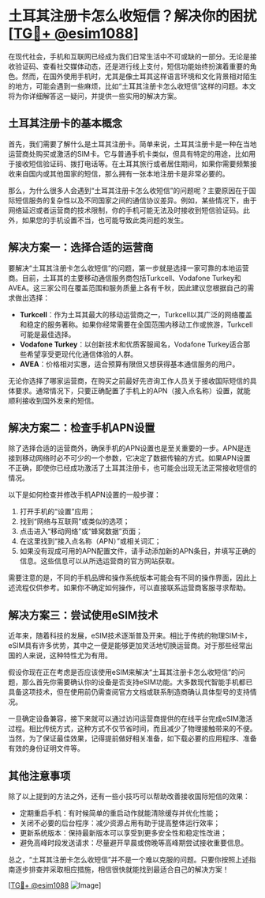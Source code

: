 # 土耳其注册卡怎么收短信？解决你的困扰[[TG💪+ @esim1088](https://t.me/s/esim1088)]

在现代社会，手机和互联网已经成为我们日常生活中不可或缺的一部分。无论是接收验证码、查看社交媒体动态，还是进行线上支付，短信功能始终扮演着重要的角色。然而，在国外使用手机时，尤其是像土耳其这样语言环境和文化背景相对陌生的地方，可能会遇到一些麻烦，比如“土耳其注册卡怎么收短信”这样的问题。本文将为你详细解答这一疑问，并提供一些实用的解决方案。

## 土耳其注册卡的基本概念

首先，我们需要了解什么是土耳其注册卡。简单来说，土耳其注册卡是一种在当地运营商处购买或激活的SIM卡。它与普通手机卡类似，但具有特定的用途，比如用于接收短信验证码、拨打电话等。在土耳其旅行或者居住期间，如果你需要频繁接收来自国内或其他国家的短信，那么拥有一张本地注册卡是非常必要的。

那么，为什么很多人会遇到“土耳其注册卡怎么收短信”的问题呢？主要原因在于国际短信服务的复杂性以及不同国家之间的通信协议差异。例如，某些情况下，由于网络延迟或者运营商的技术限制，你的手机可能无法及时接收到短信验证码。此外，如果您的手机设置不当，也可能导致此类问题的发生。

## 解决方案一：选择合适的运营商

要解决“土耳其注册卡怎么收短信”的问题，第一步就是选择一家可靠的本地运营商。目前，土耳其的主要移动通信服务商包括Turkcell、Vodafone Turkey和AVEA。这三家公司在覆盖范围和服务质量上各有千秋，因此建议您根据自己的需求做出选择：

- **Turkcell**：作为土耳其最大的移动运营商之一，Turkcell以其广泛的网络覆盖和稳定的服务著称。如果你经常需要在全国范围内移动工作或旅游，Turkcell可能是最佳选择。
- **Vodafone Turkey**：以创新技术和优质客服闻名，Vodafone Turkey适合那些希望享受更现代化通信体验的人群。
- **AVEA**：价格相对实惠，适合预算有限但又想获得基本通信服务的用户。

无论你选择了哪家运营商，在购买之前最好先咨询工作人员关于接收国际短信的具体要求。通常情况下，只要正确配置了手机上的APN（接入点名称）设置，就能顺利接收到国外发来的短信。

## 解决方案二：检查手机APN设置

除了选择合适的运营商外，确保手机的APN设置也是至关重要的一步。APN是连接到移动网络时必不可少的一个参数，它决定了数据传输的方式。如果APN设置不正确，即使你已经成功激活了土耳其注册卡，也可能会出现无法正常接收短信的情况。

以下是如何检查并修改手机APN设置的一般步骤：

1. 打开手机的“设置”应用；
2. 找到“网络与互联网”或类似的选项；
3. 点击进入“移动网络”或“蜂窝数据”页面；
4. 在这里找到“接入点名称（APN）”或相关词汇；
5. 如果没有现成可用的APN配置文件，请手动添加新的APN条目，并填写正确的信息。这些信息可以从所选运营商的官方网站获取。

需要注意的是，不同的手机品牌和操作系统版本可能会有不同的操作界面，因此上述流程仅供参考。如果你不确定如何操作，可以直接联系运营商客服寻求帮助。

## 解决方案三：尝试使用eSIM技术

近年来，随着科技的发展，eSIM技术逐渐普及开来。相比于传统的物理SIM卡，eSIM具有许多优势，其中之一便是能够更加灵活地切换运营商。对于那些经常出国的人来说，这种特性尤为有用。

假设你现在正在考虑是否应该使用eSIM来解决“土耳其注册卡怎么收短信”的问题，那么首先你需要确认你的设备是否支持eSIM功能。大多数现代智能手机都已具备这项技术，但在使用前仍需查阅官方文档或联系制造商确认具体型号的支持情况。

一旦确定设备兼容，接下来就可以通过访问运营商提供的在线平台完成eSIM激活过程。相比传统方式，这种方式不仅节省时间，而且减少了物理接触带来的不便。当然，为了保证最佳效果，记得提前做好相关准备，如下载必要的应用程序、准备有效的身份证明文件等。

## 其他注意事项

除了以上提到的方法之外，还有一些小技巧可以帮助改善接收国际短信的效果：

- 定期重启手机：有时候简单的重启动作就能清除缓存并优化性能；
- 关闭不必要的后台程序：减少资源占用有助于提高整体运行效率；
- 更新系统版本：保持最新版本可以享受到更多安全性和稳定性改进；
- 避免高峰时段发送请求：尽量避开早晨或傍晚等高峰期尝试接收重要信息。

总之，“土耳其注册卡怎么收短信”并不是一个难以克服的问题。只要你按照上述指南逐步排查并采取相应措施，相信很快就能找到最适合自己的解决方案！

[[TG💪+ @esim1088](https://t.me/s/esim1088) ![Image](https://i.postimg.cc/4NQfJmqS/Snipaste-2025-05-13-00-14-12.png)]